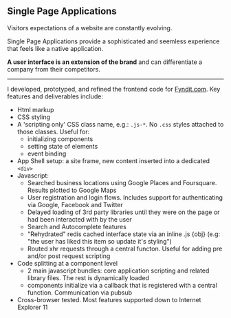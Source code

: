 <h2 class='card__title'>Single Page Applications</h2>

Visitors expectations of a website are constantly evolving.

Single Page Applications provide a sophisticated and seemless experience that feels like a native application.

**A user interface is an extension of the brand** and can differentiate a company from their competitors.

---

I developed, prototyped, and refined the frontend code for [Fyndit.com](//fyndit.com/wanted_found). Key features and deliverables include:

- Html markup
- CSS styling
- A 'scripting only' CSS class name, e.g.: `.js-*`. No `.css` styles attached to those classes. Useful for: 
    - initializing components
    - setting state of elements
    - event binding
- App Shell setup: a site frame, new content inserted into a dedicated `<div>`
- Javascript:
    - Searched business locations using Google Places and Foursquare. Results plotted to Google Maps
    - User registration and login flows. Includes support for authenticating via Google, Facebook and Twitter
    - Delayed loading of 3rd party libraries until they were on the page or had been interacted with by the user
    - Search and Autocomplete features
    - "Rehydrated" redis cached interface state via an inline .js {obj} (e.g: "the user has liked this item so update it's styling")
    - Routed xhr requests through a central functon. Useful for adding pre and/or post request scripting
- Code splitting at a component level
    - 2 main javascript bundles: core application scripting and related library files. The rest is dynamically loaded
    - components initialize via a callback that is registered with a central function. Communication via pubsub
- Cross-browser tested. Most features supported down to Internet Explorer 11
